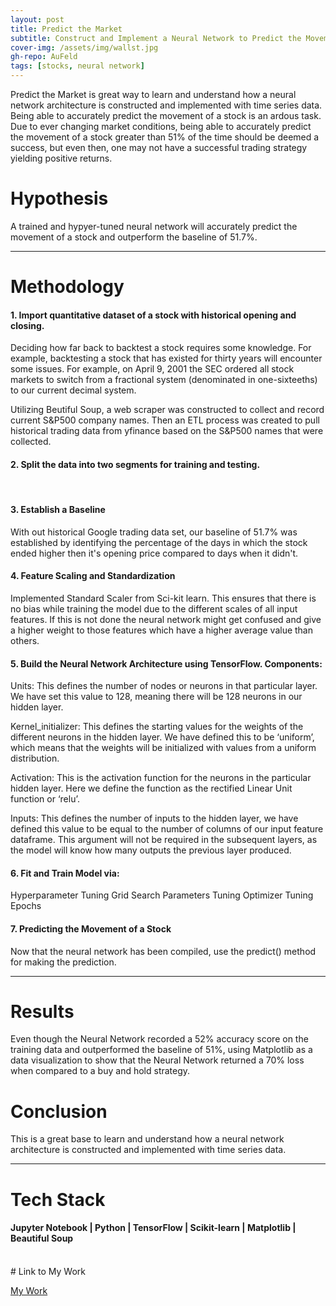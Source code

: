 ```yaml
---
layout: post
title: Predict the Market
subtitle: Construct and Implement a Neural Network to Predict the Movement of a Stock
cover-img: /assets/img/wallst.jpg
gh-repo: AuFeld
tags: [stocks, neural network]
---
```


Predict the Market is great way to learn and understand how a neural network architecture is constructed and implemented with time series data. Being able to accurately predict the movement of a stock is an ardous task. Due to ever changing market conditions, being able to accurately predict the movement of a stock greater than 51% of the time should be deemed a success, but even then, one may not have a successful trading strategy yielding positive returns. 

# Hypothesis

A trained and hypyer-tuned neural network will accurately predict the movement of a stock and outperform the baseline of 51.7%. 

--- 

# Methodology

#### 1. Import quantitative dataset of a stock with historical opening and closing. 

Deciding how far back to backtest a stock requires some knowledge. For example, backtesting a stock that has existed for thirty years will encounter some issues. For example, 
on April 9, 2001 the SEC ordered all stock markets to switch from a fractional system (denominated in one-sixteeths) to our current decimal system. 

Utilizing Beutiful Soup, a web scraper was constructed to collect and record current S&P500 company names. Then an ETL process was created to pull historical trading data from yfinance based on the S&P500 names that were collected.

#### 2. Split the data into two segments for training and testing. 
<br>

#### 3. Establish a Baseline

With out historical Google trading data set, our baseline of 51.7% was established by identifying the percentage of the days in which the stock ended higher then it's opening price compared to days when it didn't. 

#### 4. Feature Scaling and Standardization

Implemented Standard Scaler from Sci-kit learn. This ensures that there is no bias while training the model due to the different scales of all input features. If this is not done the neural network might get confused and give a higher weight to those features which have a higher average value than others.

#### 5. Build the Neural Network Architecture using TensorFlow. Components:

Units: This defines the number of nodes or neurons in that particular layer. We have set this value to 128, meaning there will be 128 neurons in our hidden layer.

Kernel_initializer: This defines the starting values for the weights of the different neurons in the hidden layer. We have defined this to be ‘uniform’, which means that the weights will be initialized with values from a uniform distribution.

Activation: This is the activation function for the neurons in the particular hidden layer. Here we define the function as the rectified Linear Unit function or ‘relu’.

Inputs: This defines the number of inputs to the hidden layer, we have defined this value to be equal to the number of columns of our input feature dataframe. This argument will not be required in the subsequent layers, as the model will know how many outputs the previous layer produced.

#### 6. Fit and Train Model via:

Hyperparameter Tuning
Grid Search Parameters
Tuning Optimizer
Tuning Epochs

#### 7. Predicting the Movement of a Stock

Now that the neural network has been compiled, use the predict() method for making the prediction. 

--- 

# Results

Even though the Neural Network recorded a 52% accuracy score on the training data and outperformed the baseline of 51%, using Matplotlib as a data visualization to show that the Neural Network returned a 70% loss when compared to a buy and hold strategy.

# Conclusion

This is a great base to learn and understand how a neural network architecture is constructed and implemented with time series data. 

--- 

# Tech Stack

#### Jupyter Notebook | Python | TensorFlow | Scikit-learn | Matplotlib | Beautiful Soup

<br>
# Link to My Work

[My Work](https://github.com/AuFeld/NN_Predicting)